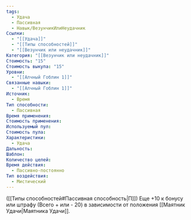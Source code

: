 ```yaml
---
tags:
  - Удача
  - Пассивная
  - Навык/ВезунчикИлиНеудачник
Ссылки:
  - "[[Удача]]"
  - "[[Типы способностей]]"
  - "[[Везунчик или неудачник]]"
Категория: "[[Везунчик или неудачник]]"
Стоимость: "15"
Стоимость выкупа: "15"
Уровни:
  - "[[Алчный Гоблин 1]]"
Связанные навыки:
  - "[[Алчный Гоблин 1]]"
Источник:
  - Время
Тип способности:
  - Пассивная
Время применения: 
Стоимость применения: 
Используемый пул: 
Стоимость пула: 
Характеристики:
  - Удача
Дальность: 
Шаблон: 
Количество целей: 
Время действия:
  - Пассивно-постоянно
Тип воздействия:
  - Мистический
---
```

([[Типы способностей#Пассивная способность|П]]) Еще +10 к бонусу или штрафу (Всего + или - 20) в зависимости от положения [[Маятник Удачи|Маятника Удачи]]. 